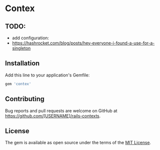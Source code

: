 # Contex

## TODO:
 - add configuration:
 - https://hashrocket.com/blog/posts/hey-everyone-i-found-a-use-for-a-singleton

## Installation

Add this line to your application's Gemfile:

```ruby
gem 'contex'
```

## Contributing

Bug reports and pull requests are welcome on GitHub at https://github.com/[USERNAME]/rails-contexts.

## License

The gem is available as open source under the terms of the [MIT License](https://opensource.org/licenses/MIT).




